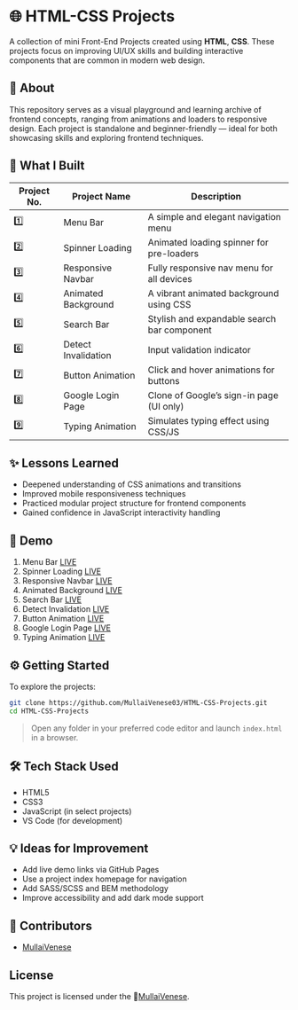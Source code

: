 # 🌐 HTML-CSS Projects

A collection of mini Front-End Projects created using **HTML**, **CSS**. These projects focus on improving UI/UX skills and building interactive components that are common in modern web design.

## 📖 About

This repository serves as a visual playground and learning archive of frontend concepts, ranging from animations and loaders to responsive design. Each project is standalone and beginner-friendly — ideal for both showcasing skills and exploring frontend techniques.

## 🚀 What I Built

| Project No. | Project Name           | Description                                 |
|-------------|------------------------|---------------------------------------------|
| 1️⃣          | Menu Bar               | A simple and elegant navigation menu        |
| 2️⃣          | Spinner Loading        | Animated loading spinner for pre-loaders    |
| 3️⃣          | Responsive Navbar      | Fully responsive nav menu for all devices   |
| 4️⃣          | Animated Background    | A vibrant animated background using CSS     |
| 5️⃣          | Search Bar             | Stylish and expandable search bar component |
| 6️⃣          | Detect Invalidation    | Input validation indicator                  |
| 7️⃣          | Button Animation       | Click and hover animations for buttons      |
| 8️⃣          | Google Login Page      | Clone of Google’s sign-in page (UI only)    |
| 9️⃣          | Typing Animation       | Simulates typing effect using CSS/JS        |

## ✨ Lessons Learned

- Deepened understanding of CSS animations and transitions
- Improved mobile responsiveness techniques
- Practiced modular project structure for frontend components
- Gained confidence in JavaScript interactivity handling

## 🧪 Demo

1. Menu Bar [LIVE](https://mullaivenese03.github.io/HTML-CSS-Projects/1.%20Menu%20Bar/)
2. Spinner Loading [LIVE](https://mullaivenese03.github.io/HTML-CSS-Projects/2.%20Spinner%20Loading/)
3. Responsive Navbar [LIVE](https://mullaivenese03.github.io/HTML-CSS-Projects/3.%20Responsive%20Navbar/)
4. Animated Background [LIVE](https://mullaivenese03.github.io/HTML-CSS-Projects/4.%20Animated%20Background/)
5. Search Bar [LIVE](https://mullaivenese03.github.io/HTML-CSS-Projects/5.%20Search%20Bar/)
6. Detect Invalidation [LIVE](https://mullaivenese03.github.io/HTML-CSS-Projects/6.%20Detect%20Invalidation/)
7. Button Animation [LIVE](https://mullaivenese03.github.io/HTML-CSS-Projects/7.%20Button%20Animation/)
8. Google Login Page [LIVE](https://mullaivenese03.github.io/HTML-CSS-Projects/8.%20Google%20login%20Page/)
9. Typing Animation [LIVE](https://mullaivenese03.github.io/HTML-CSS-Projects/9.%20Typing%20Animation/)

## ⚙️ Getting Started

To explore the projects:

```bash
git clone https://github.com/MullaiVenese03/HTML-CSS-Projects.git
cd HTML-CSS-Projects
```
> Open any folder in your preferred code editor and launch `index.html` in a browser.

## 🛠️ Tech Stack Used

 - HTML5
 - CSS3
 - JavaScript (in select projects)
 - VS Code (for development)

 ## 💡 Ideas for Improvement
 
 - Add live demo links via GitHub Pages
 - Use a project index homepage for navigation
 - Add SASS/SCSS and BEM methodology
 - Improve accessibility and add dark mode support

## 🤝 Contributors

- [MullaiVenese](https://github.com/MullaiVenese03/)

## License

This project is licensed under the 🤍[MullaiVenese](https://github.com/MullaiVenese03/).